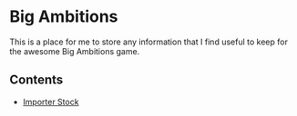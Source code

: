 # Big Ambitions

This is a place for me to store any information that I find useful to keep for the awesome Big Ambitions game.

## Contents

* [Importer Stock](importers.md)
